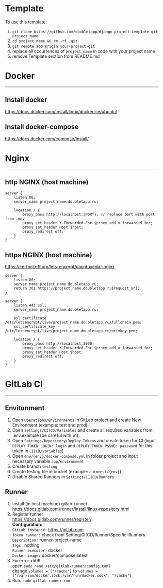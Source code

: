 # Template
To use this template:
1. `git clone https://github.com/doubletapp/django-project-template.git project_name`
2. `cd project_name && rm -rf .git`
3. `git remote add origin your-project-git`
4. replace all occurrences of `project_name` in code with your project name
5. remove Template section from README.md


# Docker
---
## Install docker
https://docs.docker.com/install/linux/docker-ce/ubuntu/

## Install docker-compose
https://docs.docker.com/compose/install/


# Nginx
---
## http NGINX (host machine)
```
server {
    listen 80;
    server_name project_name.doubletapp.ru;

    location / {
        proxy_pass http://localhost:{PORT}; // replace port with port from .env
        proxy_set_header X-Forwarded-For $proxy_add_x_forwarded_for;
        proxy_set_header Host $host;
        proxy_redirect off;
    }
}
```

## https NGINX (host machine)
https://certbot.eff.org/lets-encrypt/ubuntuxenial-nginx
```
server {
    listen 80;
    server_name project_name.doubletapp.ru;
    return 301 https://project_name.doubletapp.ru$request_uri;
}

server {
    listen 443 ssl;
    server_name project_name.doubletapp.ru;

    ssl_certificate /etc/letsencrypt/live/project_name.doubletapp.ru/fullchain.pem;
    ssl_certificate_key /etc/letsencrypt/live/project_name.doubletapp.ru/privkey.pem;

    location / {
        proxy_pass http://localhost:3000;
        proxy_set_header X-Forwarded-For $proxy_add_x_forwarded_for;
        proxy_set_header Host $host;
        proxy_redirect off;
    }
}
```


# GitLab CI
---
## Envitonment
1. Open `Operations/Environments` in GitLab project and create New Environment (example: test and prod)
2.  Open `Settings/CI|CD/Variables` and create all required variables from .env.example (be careful with \n)
3. Open `Settings/Repository/Deploy-Tokens` and create token for CI (input `DEPLOY_TOKEN_LOGIN: login` and `DEPLOY_TOKEN_PSSWD: password` for this token in `CI|CD/Variables`)
4. Open `env/{env}/docker-compose.yml` in folder project and input necessary variable `app/environment`
5. Create branch `testing`
6. Create testing file in bucket (example: `autotest/{env}`)
7.  Disable Shared Runners in `Settings/CI|CD/Runners`


## Runner
1. Install (in host machine) gitlab-runnet  
https://docs.gitlab.com/runner/install/linux-repository.html 
2. Register runner     
https://docs.gitlab.com/runner/register/  
**Сonfiguration:**  
`GitLab instance:` https://gitlab.com  
`Token runner:` check from Setting/CI|CD/Runner/Specific-Runners  
`Description:` runner-project-name  
`Tags:` nothing  
`Runner executor:` docker  
`Docker image:` docker/compose:latest  
3. Fix error x509  
open `sudo nano /etc/gitlab-runner/config.toml`  
change `volumes = ["/cache"]` to `volumes = ["/var/run/docker.sock:/var/run/docker.sock", "/cache"]`  
4. Run: `sudo gitlab-runner run`  

